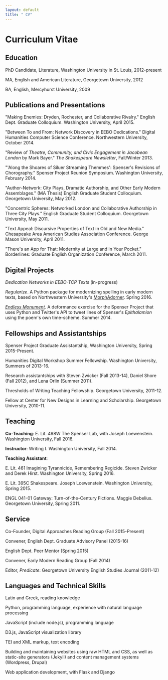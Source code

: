 ```yaml
---
layout: default
title: " CV"
---
```


# Curriculum Vitae

## Education

PhD Candidate, Literature, Washington University in St. Louis, 2012-present

MA, English and American Literature, Georgetown University, 2012

BA, English, Mercyhurst University, 2009

## Publications and Presentations

"Making Enemies: Dryden, Rochester, and Collaborative Rivalry." English Dept. Graduate Colloquium. Washington University, April 2015.

"Between To and From: Network Discovery in EEBO Dedications." Digital Humanities Computer Science Conference. Northwestern University, October 2014.

"Review of *Theatre, Community, and Civic Engagement in Jacobean London* by Mark Bayer." *The Shakespeare Newsletter*, Fall/Winter 2013.

"'Along the Shoares of Siluer Streaming Themmes': Spenser's Revisions of Chorography." Spenser Project Reunion Symposium. Washington University, February 2014.

"Author-Network: City Plays, Dramatic Authorship, and Other Early Modern Assemblages." (MA Thesis) English Graduate Student Colloquium. Georgetown University, May 2012.

"Concentric Spheres: Networked London and Collaborative Authorship in Three City Plays." English Graduate Student Colloquium. Georgetown University, May 2011.

"Text Appeal: Discursive Properties of Text in Old and New Media." Chesapeake Area American Studies Association Conference. George Mason University, April 2011.

"There's an App for That: Modernity at Large and in Your Pocket." Borderlines: Graduate English Organization Conference, March 2011.

## Digital Projects

*Dedication Networks in EEBO-TCP Texts* (in-progress)

*Regularize*. A Python package for modernizing spelling in early modern texts, based on Northwestern University's [MorphAdorner](http://morphadorner.northwestern.edu/). Spring 2016.

*[Endless Monument](https://twitter.com/endlessmonument)*. A deformance exercise for the Spenser Project that uses Python and Twitter's API to tweet lines of Spenser's *Epithalamion* using the poem's own time-scheme. Summer 2014.

## Fellowships and Assistantships

Spenser Project Graduate Assistantship, Washington University, Spring 2015-Present.

Humanities Digital Workshop Summer Fellowship. Washington University, Summers of 2013-16.

Research assistantships with Steven Zwicker (Fall 2013-14), Daniel Shore (Fall 2012), and Lena Orlin (Summer 2011).

Thresholds of Writing Teaching Fellowship. Georgetown University, 2011-12.

Fellow at Center for New Designs in Learning and Scholarship. Georgetown University, 2010-11.

## Teaching

**Co-Teaching**: E. Lit. 498W The Spenser Lab, with Joseph Loewenstein. Washington University, Fall 2016.

**Instructor**: Writing I. Washington University, Fall 2014.

**Teaching Assistant**:

E. Lit. 461 Imagining Tyrannicide, Remembering Regicide. Steven Zwicker and Derek Hirst. Washington University, Spring 2016.

E. Lit. 395C Shakespeare. Joseph Loewenstein. Washington University, Spring 2015.

ENGL 041-01 Gateway: Turn-of-the-Century Fictions. Maggie Debelius. Georgetown University, Spring 2011.

## Service

Co-Founder, Digital Approaches Reading Group (Fall 2015-Present)

Convener, English Dept. Graduate Advisory Panel (2015-16)

English Dept. Peer Mentor (Spring 2015)

Convener, Early Modern Reading Group (Fall 2014)

Editor, *Predicate*: Georgetown University English Studies Journal (2011-12)

## Languages and Technical Skills

Latin and Greek, reading knowledge

Python, programming language, experience with natural language processing

JavaScript (include node.js), programming language

D3.js, JavaScript visualization library

TEI and XML markup, text encoding

Building and maintaining websites using raw HTML and CSS, as well as static-site generators (Jekyll) and content management systems (Wordpress, Drupal)

Web application development, with Flask and Django
